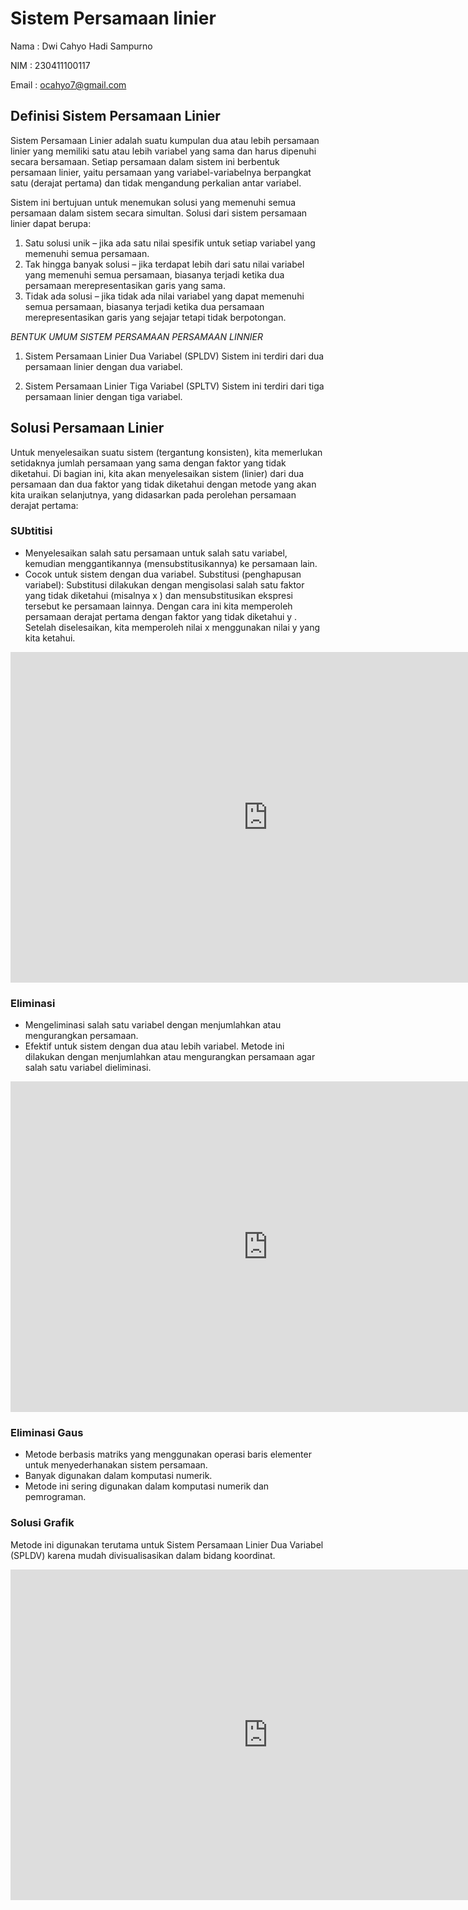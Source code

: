 # Sistem Persamaan linier

Nama : Dwi Cahyo Hadi Sampurno

NIM : 230411100117

Email : ocahyo7@gmail.com

## Definisi Sistem Persamaan Linier
Sistem Persamaan Linier adalah suatu kumpulan dua atau lebih persamaan linier yang memiliki satu atau lebih variabel yang sama dan harus dipenuhi secara bersamaan. Setiap persamaan dalam sistem ini berbentuk persamaan linier, yaitu persamaan yang variabel-variabelnya berpangkat satu (derajat pertama) dan tidak mengandung perkalian antar variabel.

Sistem ini bertujuan untuk menemukan solusi yang memenuhi semua persamaan dalam sistem secara simultan. Solusi dari sistem persamaan linier dapat berupa:

1. Satu solusi unik – jika ada satu nilai spesifik untuk setiap variabel yang memenuhi semua persamaan.
2. Tak hingga banyak solusi – jika terdapat lebih dari satu nilai variabel yang memenuhi semua persamaan, biasanya terjadi ketika dua persamaan merepresentasikan garis yang sama.
3. Tidak ada solusi – jika tidak ada nilai variabel yang dapat memenuhi semua persamaan, biasanya terjadi ketika dua persamaan merepresentasikan garis yang sejajar tetapi tidak berpotongan.

*BENTUK UMUM SISTEM PERSAMAAN PERSAMAAN LINNIER*
1. Sistem Persamaan Linier Dua Variabel (SPLDV)
Sistem ini terdiri dari dua persamaan linier dengan dua variabel.

2. Sistem Persamaan Linier Tiga Variabel (SPLTV)
Sistem ini terdiri dari tiga persamaan linier dengan tiga variabel.

## Solusi Persamaan Linier
Untuk menyelesaikan suatu sistem (tergantung konsisten),  kita memerlukan setidaknya  jumlah persamaan yang sama dengan faktor yang tidak diketahui. Di bagian ini, kita akan menyelesaikan sistem (linier) dari dua persamaan dan dua faktor yang tidak diketahui dengan  metode  yang akan kita uraikan selanjutnya, yang didasarkan pada perolehan persamaan derajat pertama:
### SUbtitisi
- Menyelesaikan salah satu persamaan untuk salah satu variabel, kemudian menggantikannya (mensubstitusikannya) ke persamaan lain.
- Cocok untuk sistem dengan dua variabel.
Substitusi (penghapusan variabel):  Substitusi dilakukan dengan mengisolasi salah satu faktor yang tidak diketahui (misalnya  x ) dan mensubstitusikan ekspresi tersebut ke persamaan lainnya. Dengan cara ini kita memperoleh persamaan derajat pertama dengan faktor yang tidak diketahui  y . Setelah diselesaikan, kita memperoleh nilai  x  menggunakan nilai  y  yang kita ketahui.

<iframe scrolling="no" title="Solving Systems Using Substitution" src="https://www.geogebra.org/material/iframe/id/u3QSv8dv/width/1922/height/1153/border/888888/sfsb/true/smb/false/stb/false/stbh/false/ai/false/asb/false/sri/true/rc/false/ld/false/sdz/true/ctl/false" width="824px" height="529px" style="border:0px;"> </iframe>

### Eliminasi
- Mengeliminasi salah satu variabel dengan menjumlahkan atau mengurangkan persamaan.
- Efektif untuk sistem dengan dua atau lebih variabel.
Metode ini dilakukan dengan menjumlahkan atau mengurangkan persamaan agar salah satu variabel dieliminasi.
<iframe scrolling="no" title="Simultaneous Equations:Elimination" src="https://www.geogebra.org/material/iframe/id/MXa3HKy3/width/977/height/574/border/888888/sfsb/true/smb/false/stb/false/stbh/false/ai/false/asb/false/sri/true/rc/false/ld/false/sdz/true/ctl/false" width="824px" height="529px" style="border:0px;"> </iframe> 

### Eliminasi Gaus
- Metode berbasis matriks yang menggunakan operasi baris elementer untuk menyederhanakan sistem persamaan.
- Banyak digunakan dalam komputasi numerik.
- Metode ini sering digunakan dalam komputasi numerik dan pemrograman.

### Solusi Grafik
Metode ini digunakan terutama untuk Sistem Persamaan Linier Dua Variabel (SPLDV) karena mudah divisualisasikan dalam bidang koordinat.
<iframe scrolling="no" title="Solving Linear Systems by Graphing: REVAMPED" src="https://www.geogebra.org/material/iframe/id/vyxxahhq/width/824/height/529/border/888888/sfsb/true/smb/false/stb/true/stbh/false/ai/false/asb/false/sri/false/rc/false/ld/false/sdz/false/ctl/false" width="824px" height="529px" style="border:0px;"> </iframe>